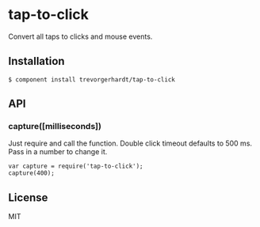 
# tap-to-click

  Convert all taps to clicks and mouse events.

## Installation

    $ component install trevorgerhardt/tap-to-click

## API

### capture([milliseconds])

Just require and call the function. Double click timeout defaults to 500 ms. Pass in a number to change it.

    var capture = require('tap-to-click');
    capture(400);

## License

  MIT

